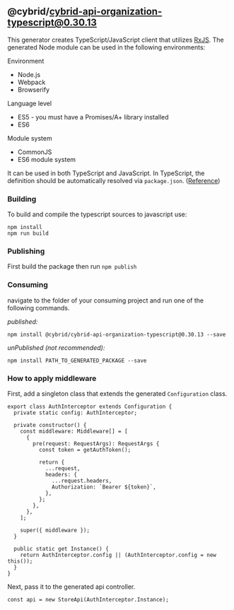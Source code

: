 ## @cybrid/cybrid-api-organization-typescript@0.30.13

This generator creates TypeScript/JavaScript client that utilizes [RxJS](https://rxjs-dev.firebaseapp.com/). The generated Node module can be used in the following environments:

Environment
* Node.js
* Webpack
* Browserify

Language level
* ES5 - you must have a Promises/A+ library installed
* ES6

Module system
* CommonJS
* ES6 module system

It can be used in both TypeScript and JavaScript. In TypeScript, the definition should be automatically resolved via `package.json`. ([Reference](http://www.typescriptlang.org/docs/handbook/typings-for-npm-packages.html))

### Building

To build and compile the typescript sources to javascript use:
```
npm install
npm run build
```

### Publishing

First build the package then run `npm publish`

### Consuming

navigate to the folder of your consuming project and run one of the following commands.

_published:_

```
npm install @cybrid/cybrid-api-organization-typescript@0.30.13 --save
```

_unPublished (not recommended):_

```
npm install PATH_TO_GENERATED_PACKAGE --save
```

### How to apply middleware

First, add a singleton class that extends the generated `Configuration` class.

```
export class AuthInterceptor extends Configuration {
  private static config: AuthInterceptor;

  private constructor() {
    const middleware: Middleware[] = [
      {
        pre(request: RequestArgs): RequestArgs {
          const token = getAuthToken();

          return {
            ...request,
            headers: {
              ...request.headers,
              Authorization: `Bearer ${token}`,
            },
          };
        },
      },
    ];

    super({ middleware });
  }

  public static get Instance() {
    return AuthInterceptor.config || (AuthInterceptor.config = new this());
  }
}
```

Next, pass it to the generated api controller.

```
const api = new StoreApi(AuthInterceptor.Instance);

```

